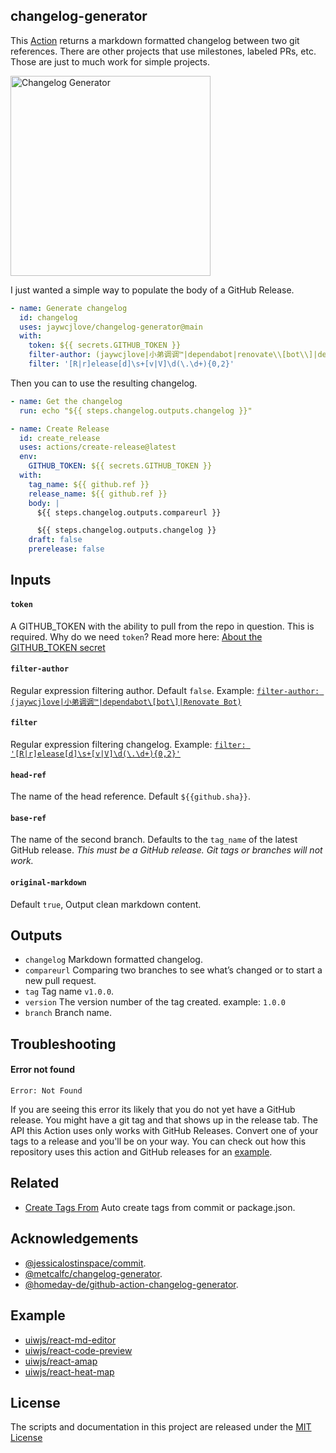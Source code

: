 changelog-generator
----

This [Action](https://github.com/actions) returns a markdown formatted changelog between two git references. There are other projects that use milestones, labeled PRs, etc. Those are just to much work for simple projects.

<a target="__blank" href="https://github.com/jaywcjlove/changelog-generator/releases">
  <img src="https://user-images.githubusercontent.com/1680273/103605228-53636b80-4f4e-11eb-9fa3-c53e7358f645.png" height="320" alt="Changelog Generator" />
</a>

I just wanted a simple way to populate the body of a GitHub Release.


```yml
- name: Generate changelog
  id: changelog
  uses: jaywcjlove/changelog-generator@main
  with:
    token: ${{ secrets.GITHUB_TOKEN }}
    filter-author: (jaywcjlove|小弟调调™|dependabot|renovate\\[bot\\]|dependabot\\[bot\\]|Renovate Bot)
    filter: '[R|r]elease[d]\s+[v|V]\d(\.\d+){0,2}'
```

Then you can to use the resulting changelog.

```yml
- name: Get the changelog
  run: echo "${{ steps.changelog.outputs.changelog }}"

- name: Create Release
  id: create_release
  uses: actions/create-release@latest
  env:
    GITHUB_TOKEN: ${{ secrets.GITHUB_TOKEN }}
  with:
    tag_name: ${{ github.ref }}
    release_name: ${{ github.ref }}
    body: |
      ${{ steps.changelog.outputs.compareurl }}

      ${{ steps.changelog.outputs.changelog }}
    draft: false
    prerelease: false
```

## Inputs

#### `token`

A GITHUB_TOKEN with the ability to pull from the repo in question. This is required. Why do we need `token`? Read more here: [About the GITHUB_TOKEN secret](https://help.github.com/en/actions/automating-your-workflow-with-github-actions/authenticating-with-the-github_token#about-the-github_token-secret)

#### `filter-author`

Regular expression filtering author. Default `false`. Example: [`filter-author: (jaywcjlove|小弟调调™|dependabot\[bot\]|Renovate Bot)`](https://github.com/jaywcjlove/changelog-generator/blob/f48f63cdb5f3c5d8b6499c6d96e3450ee7bdb9f5/.github/workflows/changelog.yml#L17)

#### `filter`

Regular expression filtering changelog. Example: [`filter: '[R|r]elease[d]\s+[v|V]\d(\.\d+){0,2}'`](https://github.com/jaywcjlove/changelog-generator/blob/b372394a4e7265d4041c479b4d1f515a9c21ec37/.github/workflows/release.yml#L21)

#### `head-ref`

The name of the head reference. Default `${{github.sha}}`.

#### `base-ref`

The name of the second branch. Defaults to the `tag_name` of the latest GitHub release. *This must be a GitHub release. Git tags or branches will not work.*

#### `original-markdown`

Default `true`, Output clean markdown content.

## Outputs

- `changelog` Markdown formatted changelog.
- `compareurl` Comparing two branches to see what’s changed or to start a new pull request.
- `tag` Tag name `v1.0.0`.
- `version` The version number of the tag created. example: `1.0.0`
- `branch` Branch name.

## Troubleshooting

#### Error not found

```
Error: Not Found
```

If you are seeing this error its likely that you do not yet have a GitHub release. You might have a git tag and that shows up in the release tab. The
API this Action uses only works with GitHub Releases. Convert one of your tags to a release and you'll be on your way. You can check out how this
repository uses this action and GitHub releases for an [example](https://github.com/jaywcjlove/changelog-generator/blob/600f36ff605c63a74a264ab324247f0c392bf7a2/.github/workflows/changelog.yml#L12-L18).

## Related

- [Create Tags From](https://github.com/jaywcjlove/create-tag-action) Auto create tags from commit or package.json.

## Acknowledgements

- [@jessicalostinspace/commit](https://github.com/jessicalostinspace/commit-difference-action).
- [@metcalfc/changelog-generator](https://github.com/metcalfc/changelog-generator).
- [@homeday-de/github-action-changelog-generator](https://github.com/homeday-de/github-action-changelog-generator).

## Example

- [uiwjs/react-md-editor](https://github.com/uiwjs/react-md-editor/blob/e3293bca45bff08110ef5e9119d907db2ec95baa/.github/workflows/ci.yml#L30-L37)
- [uiwjs/react-code-preview](https://github.com/uiwjs/react-code-preview/blob/fb9829440a21fddbb57100db62ae113be3c01161/.github/workflows/ci.yml#L42-L50)
- [uiwjs/react-amap](https://github.com/uiwjs/react-amap/blob/550599511bdf42260580fad380c4c9741142e572/.github/workflows/ci.yml#L29-L36)
- [uiwjs/react-heat-map](https://github.com/uiwjs/react-heat-map/blob/f828826111dc6d79249fdd106648d835ae8e47ba/.github/workflows/ci.yml#L29-L36)

## License

The scripts and documentation in this project are released under the [MIT License](./LICENSE)
